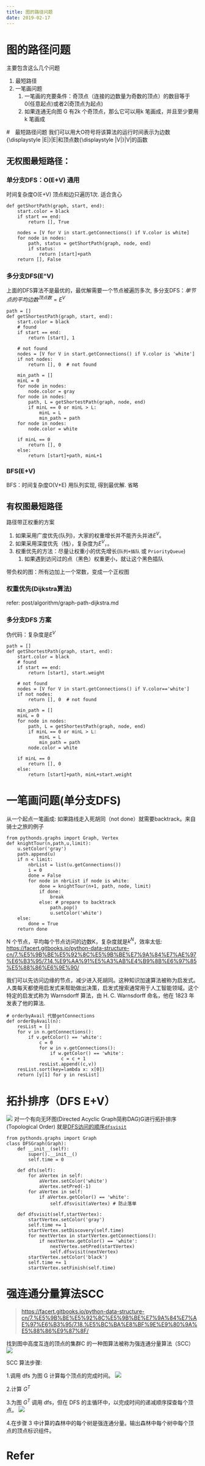 ```yaml
---
title: 图的路径问题
date: 2019-02-17
---
```

# 图的路径问题
主要包含这么几个问题
1. 最短路径
2. 一笔画问题
    1. 一笔画的充要条件：奇顶点（连接的边数量为奇数的顶点）的数目等于0(任意起点)或者2(奇顶点为起点)
    2. 如果连通无向图 G 有2k 个奇顶点，那么它可以用k 笔画成，并且至少要用 k 笔画成

#　最短路径问题
我们可以用大O符号将该算法的运行时间表示为边数{\displaystyle |E|}|E|和顶点数{\displaystyle |V|}|V|的函数

## 无权图最短路径：
### 单分支DFS：O(E+V) 通用
时间复杂度O(E+V) 顶点和边只遍历1次. 适合贪心

    def getShortPath(graph, start, end):
        start.color = black
        if start == end:
            return [], True

        nodes = [V for V in start.getConnections() if V.color is white]
        for node in nodes:
            path, status = getShortPath(graph, node, end)
            if status:
                return [start]+path
        return [], False

### 多分支DFS(E^V)
上面的DFS算法不是最优的，最优解需要一个节点被遍历多次, 多分支DFS：$单节点的平均边数^{顶点数}=E^V$

    path = []
    def getShortestPath(graph, start, end):
        start.color = black
        # found
        if start == end:
            return [start], 1

        # not found
        nodes = [V for V in start.getConnections() if V.color is 'white']
        if not nodes:
            return [], 0  # not found

        min_path = []
        minL = 0
        for node in nodes: 
            node.color = gray
        for node in nodes:
            path, L = getShortestPath(graph, node, end)
            if minL == 0 or minL > L: 
                minL = L
                min_path = path
        for node in nodes: 
            node.color = white

        if minL == 0
            return [], 0
        else:
            return [start]+path, minL+1

### BFS(E+V)
BFS：时间复杂度O(V+E) 用队列实现, 得到最优解. 省略

## 有权图最短路径
路径带正权重的方案
1. 如果采用广度优先(队列)，大家的权重增长并不能齐头并进$E^V$。
2. 如果采用深度优先（栈），复杂度为$E^V$，。
3. 权重优先的方法：尽量让权重小的优先增长(`队列+插队` 或 `PriorityQueue`)
    1. 如果遇到访问过的点（黑色）权重更小，就让这个黑色插队

带负权的图：所有边加上一个常数，变成一个正权图

### 权重优先(Dijkstra算法)
refer: post/algorithm/graph-path-dijkstra.md

### 多分支DFS 方案
伪代码：复杂度是$E^V$

    path = []
    def getShortestPath(graph, start, end):
        start.color = black
        # found
        if start == end:
            return [start], start.weight

        # not found
        nodes = [V for V in start.getConnections() if V.color=='white']
        if not nodes:
            return [], 0  # not found

        min_path = []
        minL = 0
        for node in nodes:
            path, L = getShortestPath(graph, node, end)
            if minL == 0 or minL > L: 
                minL = L
                min_path = path
            node.color = white

        if minL == 0
            return [], 0
        else:
            return [start]+path, minL+start.weight

# 一笔画问题(单分支DFS)
从一个起点一笔画成: 如果路线走入死胡同（not done）就需要backtrack。来自骑士之旅的例子

    from pythonds.graphs import Graph, Vertex
    def knightTour(n,path,u,limit):
        u.setColor('gray')
        path.append(u)
        if n < limit:
            nbrList = list(u.getConnections())
            i = 0
            done = False
            for node in nbrList if node is white:
                done = knightTour(n+1, path, node, limit)
                if done:
                    break
                else: # prepare to backtrack
                    path.pop()
                    u.setColor('white')
        else:
            done = True
        return done

N 个节点，平均每个节点访问的边数K，复杂度就是$k^N$，效率太低: https://facert.gitbooks.io/python-data-structure-cn/7.%E5%9B%BE%E5%92%8C%E5%9B%BE%E7%9A%84%E7%AE%97%E6%B3%95/7.14.%E9%AA%91%E5%A3%AB%E4%B9%8B%E6%97%85%E5%88%86%E6%9E%90/

我们可以先访问边缘的节点，减少进入死胡同。这种知识加速算法被称为启发式。人类每天都使用启发式来帮助做出决策，启发式搜索通常用于人工智能领域。这个特定的启发式称为 Warnsdorff 算法，由 H. C. Warnsdorff 命名，他在 1823 年发表了他的算法.

    # orderbyAvail 代替getConnections
    def orderByAvail(n):
        resList = []
        for v in n.getConnections():
            if v.getColor() == 'white':
                c = 0
                for w in v.getConnections():
                    if w.getColor() == 'white':
                        c = c + 1
                resList.append((c,v))
        resList.sort(key=lambda x: x[0])
        return [y[1] for y in resList]

# 拓扑排序（DFS E+V）
![](/img/algo/graph-topological-order.png)
对一个有向无环图(Directed Acyclic Graph简称DAG)G进行拓扑排序(Topological Order) 
就是[DFS访问的顺序`dfsvisit`][topological]

    from pythonds.graphs import Graph
    class DFSGraph(Graph):
        def __init__(self):
            super().__init__()
            self.time = 0

        def dfs(self):
            for aVertex in self:
                aVertex.setColor('white')
                aVertex.setPred(-1)
            for aVertex in self:
                if aVertex.getColor() == 'white':
                    self.dfsvisit(aVertex) # 防止落单

        def dfsvisit(self,startVertex):
            startVertex.setColor('gray')
            self.time += 1
            startVertex.setDiscovery(self.time)
            for nextVertex in startVertex.getConnections():
                if nextVertex.getColor() == 'white':
                    nextVertex.setPred(startVertex)
                    self.dfsvisit(nextVertex)
            startVertex.setColor('black')
            self.time += 1
            startVertex.setFinish(self.time)

# 强连通分量算法SCC
> https://facert.gitbooks.io/python-data-structure-cn/7.%E5%9B%BE%E5%92%8C%E5%9B%BE%E7%9A%84%E7%AE%97%E6%B3%95/7.18.%E5%BC%BA%E8%BF%9E%E9%80%9A%E5%88%86%E9%87%8F/

找到图中高度互连的顶点的集群C 的一种图算法被称为强连通分量算法（SCC）
![](/img/algo/graph-scc.0.png)


SCC 算法步骤:

1.调用 dfs 为图 G 计算每个顶点的完成时间。
![](/img/algo/graph-scc.1.png)

2.计算 $G^T$

3.为图 $G^T$ 调用 dfs，但在 DFS 的主循环中，以完成时间的递减顺序探查每个顶点。
![](/img/algo/graph-scc.2.png)

4.在步骤 3 中计算的森林中的每个树是强连通分量。输出森林中每个树中每个顶点的顶点标识组件。

# Refer
[topological]: https://facert.gitbooks.io/python-data-structure-cn/7.%E5%9B%BE%E5%92%8C%E5%9B%BE%E7%9A%84%E7%AE%97%E6%B3%95/7.15.%E9%80%9A%E7%94%A8%E6%B7%B1%E5%BA%A6%E4%BC%98%E5%85%88%E6%90%9C%E7%B4%A2/